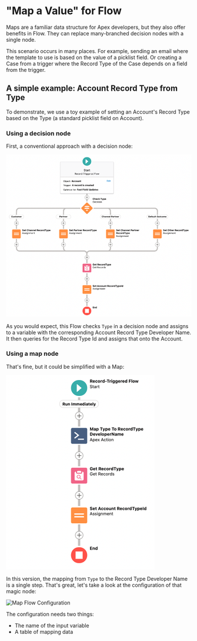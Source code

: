 # "Map a Value" for Flow

Maps are a familiar data structure for Apex developers, but they also offer benefits in Flow. They can replace 
many-branched decision nodes with a single node.

This scenario occurs in many places. For example, sending an email where the template to use is based on the value of a
picklist field. Or creating a Case from a trigger where the Record Type of the Case depends on a field from the trigger.

## A simple example: Account Record Type from Type

To demonstrate, we use a toy example of setting an Account's Record Type based on the Type 
(a standard picklist field on Account).

### Using a decision node

First, a conventional approach with a decision node:

![Branching Flow](images/branching_flow.png)

As you would expect, this Flow checks `Type` in a decision node and assigns to a variable with the corresponding 
Account Record Type Developer Name. It then queries for the Record Type Id and assigns that onto the Account.

### Using a map node

That's fine, but it could be simplified with a Map:

![Map Flow](images/map_flow.png)

In this version, the mapping from `Type` to the Record Type Developer Name is a single step. That's great, let's take 
a look at the configuration of that magic node:

![Map Flow Configuration](images/map_flow_config.png)

The configuration needs two things:

* The name of the input variable
* A table of mapping data